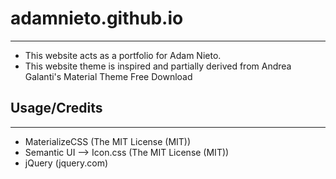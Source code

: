 # adamnieto.github.io
----
* This website acts as a portfolio for Adam Nieto.
* This website theme is inspired and partially derived from Andrea Galanti's Material Theme Free Download

## Usage/Credits
----
* MaterializeCSS (The MIT License (MIT))
* Semantic UI --> Icon.css (The MIT License (MIT))
* jQuery (jquery.com)
